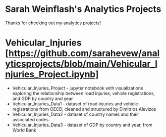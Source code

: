 # Sarah Weinflash's Analytics Projects
  Thanks for checking out my analytics projects! 

# Vehicular_Injuries [https://github.com/sarahevew/analyticsprojects/blob/main/Vehicular_Injuries_Project.ipynb]
  - Vehicular_Injuries_Project - jupyter notebook with visualizations exploring the relationship between road injuries, vehicle registrations, and GDP by country and year
  - Vehicular_Injuries_Data1 - dataset of road injuries and vehicle registrations from OECD, cleaned and structured by Dimitrios Alevizos
  - Vehicular_Injuries_Data2 - dataset of country names and their associated codes
  - Vehicular_Injuries_Data3 - dataset of GDP by country and year, from World Bank
